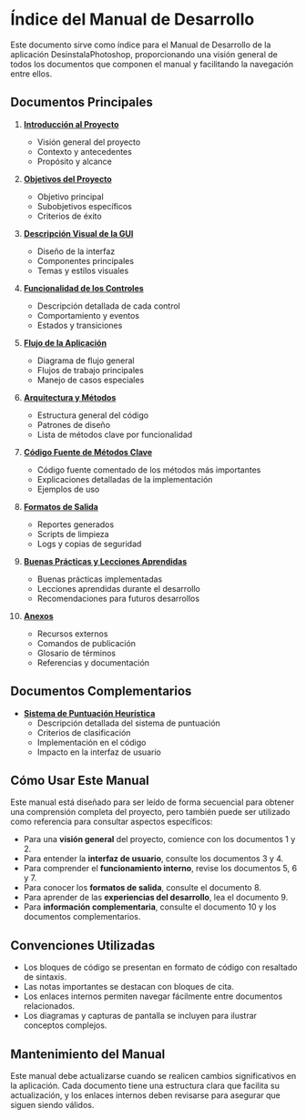 # Índice del Manual de Desarrollo

Este documento sirve como índice para el Manual de Desarrollo de la aplicación DesinstalaPhotoshop, proporcionando una visión general de todos los documentos que componen el manual y facilitando la navegación entre ellos.

## Documentos Principales

1. [**Introducción al Proyecto**](01_Introduccion_Proyecto.md)
   - Visión general del proyecto
   - Contexto y antecedentes
   - Propósito y alcance

2. [**Objetivos del Proyecto**](02_Objetivos_Proyecto.md)
   - Objetivo principal
   - Subobjetivos específicos
   - Criterios de éxito

3. [**Descripción Visual de la GUI**](03_GUI_Descripcion_Visual.md)
   - Diseño de la interfaz
   - Componentes principales
   - Temas y estilos visuales

4. [**Funcionalidad de los Controles**](04_GUI_Funcionalidad_Controles.md)
   - Descripción detallada de cada control
   - Comportamiento y eventos
   - Estados y transiciones

5. [**Flujo de la Aplicación**](05_Flujo_Aplicacion.md)
   - Diagrama de flujo general
   - Flujos de trabajo principales
   - Manejo de casos especiales

6. [**Arquitectura y Métodos**](06_Arquitectura_Metodos_Lista.md)
   - Estructura general del código
   - Patrones de diseño
   - Lista de métodos clave por funcionalidad

7. [**Código Fuente de Métodos Clave**](07_Codigo_Fuente_Metodos_Clave.md)
   - Código fuente comentado de los métodos más importantes
   - Explicaciones detalladas de la implementación
   - Ejemplos de uso

8. [**Formatos de Salida**](08_Formatos_Salida.md)
   - Reportes generados
   - Scripts de limpieza
   - Logs y copias de seguridad

9. [**Buenas Prácticas y Lecciones Aprendidas**](09_Buenas_Practicas_Lecciones.md)
   - Buenas prácticas implementadas
   - Lecciones aprendidas durante el desarrollo
   - Recomendaciones para futuros desarrollos

10. [**Anexos**](10_Anexos.md)
    - Recursos externos
    - Comandos de publicación
    - Glosario de términos
    - Referencias y documentación

## Documentos Complementarios

- [**Sistema de Puntuación Heurística**](Sistema_Puntuacion_Heuristica.md)
  - Descripción detallada del sistema de puntuación
  - Criterios de clasificación
  - Implementación en el código
  - Impacto en la interfaz de usuario

## Cómo Usar Este Manual

Este manual está diseñado para ser leído de forma secuencial para obtener una comprensión completa del proyecto, pero también puede ser utilizado como referencia para consultar aspectos específicos:

- Para una **visión general** del proyecto, comience con los documentos 1 y 2.
- Para entender la **interfaz de usuario**, consulte los documentos 3 y 4.
- Para comprender el **funcionamiento interno**, revise los documentos 5, 6 y 7.
- Para conocer los **formatos de salida**, consulte el documento 8.
- Para aprender de las **experiencias del desarrollo**, lea el documento 9.
- Para **información complementaria**, consulte el documento 10 y los documentos complementarios.

## Convenciones Utilizadas

- Los bloques de código se presentan en formato de código con resaltado de sintaxis.
- Las notas importantes se destacan con bloques de cita.
- Los enlaces internos permiten navegar fácilmente entre documentos relacionados.
- Los diagramas y capturas de pantalla se incluyen para ilustrar conceptos complejos.

## Mantenimiento del Manual

Este manual debe actualizarse cuando se realicen cambios significativos en la aplicación. Cada documento tiene una estructura clara que facilita su actualización, y los enlaces internos deben revisarse para asegurar que siguen siendo válidos.
